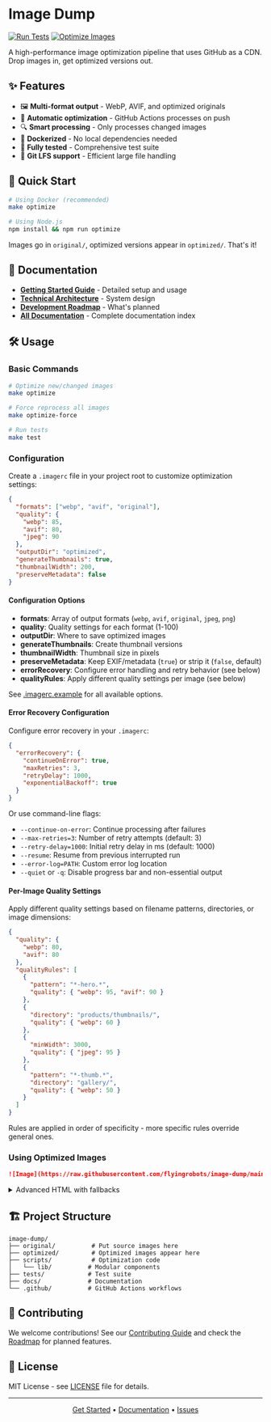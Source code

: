 # Image Dump

[![Run Tests](https://github.com/flyingrobots/image-dump/actions/workflows/test.yml/badge.svg)](https://github.com/flyingrobots/image-dump/actions/workflows/test.yml)
[![Optimize Images](https://github.com/flyingrobots/image-dump/actions/workflows/optimize-images.yml/badge.svg)](https://github.com/flyingrobots/image-dump/actions/workflows/optimize-images.yml)

A high-performance image optimization pipeline that uses GitHub as a CDN. Drop images in, get optimized versions out.

## ✨ Features

- 🖼️ **Multi-format output** - WebP, AVIF, and optimized originals
- 🚀 **Automatic optimization** - GitHub Actions processes on push
- 🔍 **Smart processing** - Only processes changed images
- 🐳 **Dockerized** - No local dependencies needed
- 🧪 **Fully tested** - Comprehensive test suite
- 🔐 **Git LFS support** - Efficient large file handling

## 🚀 Quick Start

```bash
# Using Docker (recommended)
make optimize

# Using Node.js
npm install && npm run optimize
```

Images go in `original/`, optimized versions appear in `optimized/`. That's it!

## 📖 Documentation

- **[Getting Started Guide](docs/guides/getting-started.md)** - Detailed setup and usage
- **[Technical Architecture](docs/architecture/technical-architecture.md)** - System design
- **[Development Roadmap](docs/ROADMAP.md)** - What's planned
- **[All Documentation](docs/)** - Complete documentation index

## 🛠️ Usage

### Basic Commands

```bash
# Optimize new/changed images
make optimize

# Force reprocess all images
make optimize-force

# Run tests
make test
```

### Configuration

Create a `.imagerc` file in your project root to customize optimization settings:

```json
{
  "formats": ["webp", "avif", "original"],
  "quality": {
    "webp": 85,
    "avif": 80,
    "jpeg": 90
  },
  "outputDir": "optimized",
  "generateThumbnails": true,
  "thumbnailWidth": 200,
  "preserveMetadata": false
}
```

#### Configuration Options

- **formats**: Array of output formats (`webp`, `avif`, `original`, `jpeg`, `png`)
- **quality**: Quality settings for each format (1-100)
- **outputDir**: Where to save optimized images
- **generateThumbnails**: Create thumbnail versions
- **thumbnailWidth**: Thumbnail size in pixels
- **preserveMetadata**: Keep EXIF/metadata (`true`) or strip it (`false`, default)
- **errorRecovery**: Configure error handling and retry behavior (see below)
- **qualityRules**: Apply different quality settings per image (see below)

See [.imagerc.example](.imagerc.example) for all available options.

#### Error Recovery Configuration

Configure error recovery in your `.imagerc`:

```json
{
  "errorRecovery": {
    "continueOnError": true,
    "maxRetries": 3,
    "retryDelay": 1000,
    "exponentialBackoff": true
  }
}
```

Or use command-line flags:
- `--continue-on-error`: Continue processing after failures
- `--max-retries=3`: Number of retry attempts (default: 3)
- `--retry-delay=1000`: Initial retry delay in ms (default: 1000)
- `--resume`: Resume from previous interrupted run
- `--error-log=PATH`: Custom error log location
- `--quiet` or `-q`: Disable progress bar and non-essential output

#### Per-Image Quality Settings

Apply different quality settings based on filename patterns, directories, or image dimensions:

```json
{
  "quality": {
    "webp": 80,
    "avif": 80
  },
  "qualityRules": [
    {
      "pattern": "*-hero.*",
      "quality": { "webp": 95, "avif": 90 }
    },
    {
      "directory": "products/thumbnails/",
      "quality": { "webp": 60 }
    },
    {
      "minWidth": 3000,
      "quality": { "jpeg": 95 }
    },
    {
      "pattern": "*-thumb.*",
      "directory": "gallery/",
      "quality": { "webp": 50 }
    }
  ]
}
```

Rules are applied in order of specificity - more specific rules override general ones.

### Using Optimized Images

```markdown
![Image](https://raw.githubusercontent.com/flyingrobots/image-dump/main/optimized/image.webp)
```

<details>
<summary>Advanced HTML with fallbacks</summary>

```html
<picture>
  <source srcset=".../image.avif" type="image/avif">
  <source srcset=".../image.webp" type="image/webp">
  <img src=".../image.jpg" alt="Description">
</picture>
```

</details>

## 🏗️ Project Structure

```
image-dump/
├── original/          # Put source images here
├── optimized/         # Optimized images appear here
├── scripts/           # Optimization code
│   └── lib/          # Modular components
├── tests/            # Test suite
├── docs/             # Documentation
└── .github/          # GitHub Actions workflows
```

## 🤝 Contributing

We welcome contributions! See our [Contributing Guide](docs/development/contributing.md) and check the [Roadmap](docs/ROADMAP.md) for planned features.

## 📄 License

MIT License - see [LICENSE](LICENSE) file for details.

---

<p align="center">
  <a href="docs/guides/getting-started.md">Get Started</a> •
  <a href="docs/">Documentation</a> •
  <a href="https://github.com/flyingrobots/image-dump/issues">Issues</a>
</p>